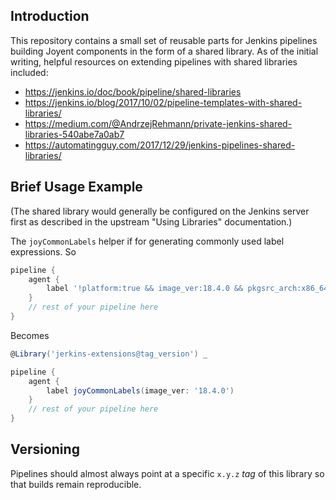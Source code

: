 ## Introduction

This repository contains a small set of reusable parts for Jenkins pipelines
building Joyent components in the form of a shared library.  As of the initial
writing, helpful resources on extending pipelines with shared libraries
included:

 * https://jenkins.io/doc/book/pipeline/shared-libraries
 * https://jenkins.io/blog/2017/10/02/pipeline-templates-with-shared-libraries/
 * https://medium.com/@AndrzejRehmann/private-jenkins-shared-libraries-540abe7a0ab7
 * https://automatingguy.com/2017/12/29/jenkins-pipelines-shared-libraries/

## Brief Usage Example

(The shared library would generally be configured on the Jenkins server first as
described in the upstream "Using Libraries" documentation.)

The `joyCommonLabels` helper if for generating commonly used label expressions.  So

```groovy
pipeline {
    agent {
        label '!platform:true && image_ver:18.4.0 && pkgsrc_arch:x86_64 && pi:20151126T062538Z && jenkins_agent:2'
    }
    // rest of your pipeline here
}
```

Becomes

```groovy
@Library('jerkins-extensions@tag_version') _

pipeline {
    agent {
        label joyCommonLabels(image_ver: '18.4.0')
    }
    // rest of your pipeline here
}
```


## Versioning

Pipelines should almost always point at a specific `x.y.z` *tag* of this library so that
builds remain reproducible.
